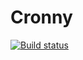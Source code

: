 # Cronny

[![Build status](https://ci.appveyor.com/api/projects/status/elx5gkhoonlbkm7a?svg=true)](https://ci.appveyor.com/project/vorou/cronny)
